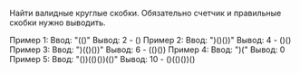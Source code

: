 
Найти валидные круглые скобки. 
Обязательно счетчик и правильные скобки нужно выводить.
 
 
Пример 1:
               Ввод: "(()"
               Вывод: 2 - ()
Пример 2:
               Ввод: ")()())"
               Вывод: 4 - ()()
Пример 3:
               Ввод: ")(()())"
               Вывод: 6 - (()())
Пример 4:
               Ввод: ")("
               Вывод: 0
Пример 5:
               Ввод: "())(()())(()"
               Вывод: 10 - ()(()())()
